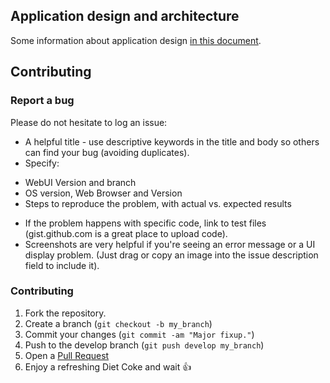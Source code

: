 
## Application design and architecture

 Some information about application design [in this document](https://github.com/shinken-monitoring/mod-webui/wiki/Design).

## Contributing


### Report a bug
Please do not hesitate to log an issue: 
* A helpful title - use descriptive keywords in the title and body so others can find your bug (avoiding duplicates).
* Specify: 
 - WebUI Version and branch
 - OS version, Web Browser and Version
 - Steps to reproduce the problem, with actual vs. expected results
* If the problem happens with specific code, link to test files (gist.github.com is a great place to upload code).
* Screenshots are very helpful if you're seeing an error message or a UI display problem. (Just drag or copy an image into the issue description field to include it).

### Contributing
1. Fork the repository.
2. Create a branch (`git checkout -b my_branch`)
3. Commit your changes (`git commit -am "Major fixup."`)
4. Push to the develop branch (`git push develop my_branch`)
5. Open a [Pull Request](https://github.com/shinken-monitoring/mod-webui/pulls)
6. Enjoy a refreshing Diet Coke and wait :+1:
